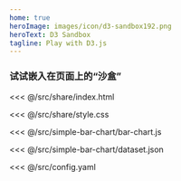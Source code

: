 ```yaml
---
home: true
heroImage: images/icon/d3-sandbox192.png
heroText: D3 Sandbox
tagline: Play with D3.js
---
```

 
### 试试嵌入在页面上的“沙盒”

<ScriptEditor>

<<< @/src/share/index.html

<<< @/src/share/style.css

<<< @/src/simple-bar-chart/bar-chart.js

<<< @/src/simple-bar-chart/dataset.json

<<< @/src/config.yaml

</ScriptEditor>

